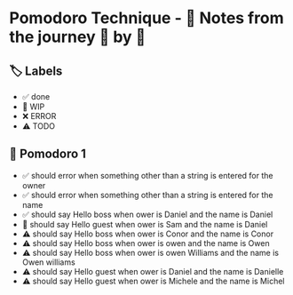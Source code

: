 # Pomodoro Technique - 📝 Notes from the journey 🍅 by 🍅


## 🏷️ Labels

- ✅ done
- 🚧 WIP
- ❌ ERROR
- ⚠ TODO

## 🍅 Pomodoro 1

- ✅ should error when something other than a string is entered for the owner
- ✅ should error when something other than a string is entered for the name
- ✅ should say Hello boss when ower is Daniel and the name is Daniel
- 🚧 should say Hello guest when ower is Sam and the name is Daniel
- ⚠ should say Hello boss when ower is Conor and the name is Conor
- ⚠ should say Hello boss when ower is owen and the name is Owen
- ⚠ should say Hello boss when ower is owen Williams and the name is Owen williams
- ⚠ should say Hello guest when ower is Daniel and the name is Danielle
- ⚠ should say Hello guest when ower is Michele and the name is Michel
